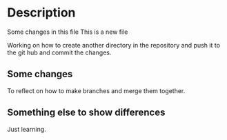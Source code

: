 # Description

Some changes in this file
This is a new file

Working on how to create another directory in the repository and
push it to the git hub and commit the changes.

## Some changes

To reflect on how to make branches and merge them together.

## Something else to show differences

Just learning.
